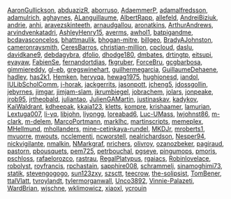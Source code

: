 [AaronGullickson](https://github.com/AaronGullickson), [abduazizR](https://github.com/abduazizR), [aborruso](https://github.com/aborruso), [AdaemmerP](https://github.com/AdaemmerP), [adamalfredsson](https://github.com/adamalfredsson), [adamulrich](https://github.com/adamulrich), [aghaynes](https://github.com/aghaynes), [ALanguillaume](https://github.com/ALanguillaume), [AlbertRapp](https://github.com/AlbertRapp), [allefeld](https://github.com/allefeld), [AndreiBiziuk](https://github.com/AndreiBiziuk), [andrie](https://github.com/andrie), [anhi](https://github.com/anhi), [aravezskinteeth](https://github.com/aravezskinteeth), [arnaudgallou](https://github.com/arnaudgallou), [aronatkins](https://github.com/aronatkins), [ArthurAndrews](https://github.com/ArthurAndrews), [arvindvenkatadri](https://github.com/arvindvenkatadri), [AshleyHenry15](https://github.com/AshleyHenry15), [averms](https://github.com/averms), [awhol1](https://github.com/awhol1), [batpigandme](https://github.com/batpigandme), [bcdavasconcelos](https://github.com/bcdavasconcelos), [bhattmaulik](https://github.com/bhattmaulik), [bhogan-mitre](https://github.com/bhogan-mitre), [billgeo](https://github.com/billgeo), [BradyAJohnston](https://github.com/BradyAJohnston), [cameronraysmith](https://github.com/cameronraysmith), [CeresBarros](https://github.com/CeresBarros), [christian-million](https://github.com/christian-million), [cpcloud](https://github.com/cpcloud), [daslu](https://github.com/daslu), [davidkane9](https://github.com/davidkane9), [debdagybra](https://github.com/debdagybra), [dfolio](https://github.com/dfolio), [dhodge180](https://github.com/dhodge180), [dmbates](https://github.com/dmbates), [drtingtp](https://github.com/drtingtp), [eitsupi](https://github.com/eitsupi), [eyayaw](https://github.com/eyayaw), [FabienSe](https://github.com/FabienSe), [fernandortdias](https://github.com/fernandortdias), [fkgruber](https://github.com/fkgruber), [ForceBru](https://github.com/ForceBru), [gcgbarbosa](https://github.com/gcgbarbosa), [gimmiereddy](https://github.com/gimmiereddy), [gl-eb](https://github.com/gl-eb), [gregswinehart](https://github.com/gregswinehart), [guilhermegarcia](https://github.com/guilhermegarcia), [GuillaumeDehaene](https://github.com/GuillaumeDehaene), [hadley](https://github.com/hadley), [has2k1](https://github.com/has2k1), [Hemken](https://github.com/Hemken), [hervyqa](https://github.com/hervyqa), [hewag1975](https://github.com/hewag1975), [hughjonesd](https://github.com/hughjonesd), [iandol](https://github.com/iandol), [IULibScholComm](https://github.com/IULibScholComm), [j-horak](https://github.com/j-horak), [jackgerrits](https://github.com/jackgerrits), [jasonpott](https://github.com/jasonpott), [jcheng5](https://github.com/jcheng5), [jdossgollin](https://github.com/jdossgollin), [jebyrnes](https://github.com/jebyrnes), [jimgar](https://github.com/jimgar), [jimjam-slam](https://github.com/jimjam-slam), [jkrumbiegel](https://github.com/jkrumbiegel), [jobrachem](https://github.com/jobrachem), [jolars](https://github.com/jolars), [jonpeake](https://github.com/jonpeake), [jrob95](https://github.com/jrob95), [jrtheobald](https://github.com/jrtheobald), [juliantao](https://github.com/juliantao), [JulienGAMartin](https://github.com/JulienGAMartin), [justinaskav](https://github.com/justinaskav), [kadykov](https://github.com/kadykov), [KaiWaldrant](https://github.com/KaiWaldrant), [kdheepak](https://github.com/kdheepak), [kkaja123](https://github.com/kkaja123), [kletts](https://github.com/kletts), [kompre](https://github.com/kompre), [krishaamer](https://github.com/krishaamer), [lamurian](https://github.com/lamurian), [Lextuga007](https://github.com/Lextuga007), [li-yq](https://github.com/li-yq), [libjohn](https://github.com/libjohn), [liyongg](https://github.com/liyongg), [loreabad6](https://github.com/loreabad6), [Luc-UMass](https://github.com/Luc-UMass), [lwjohnst86](https://github.com/lwjohnst86), [m-clark](https://github.com/m-clark), [m-delem](https://github.com/m-delem), [MarcoPortmann](https://github.com/MarcoPortmann), [marklhc](https://github.com/marklhc), [martinscripts](https://github.com/martinscripts), [memeplex](https://github.com/memeplex), [MHellmund](https://github.com/MHellmund), [mhollanders](https://github.com/mhollanders), [mine-cetinkaya-rundel](https://github.com/mine-cetinkaya-rundel), [MKDJr](https://github.com/MKDJr), [mroberts1](https://github.com/mroberts1), [mvuorre](https://github.com/mvuorre), [mwouts](https://github.com/mwouts), [ncclementi](https://github.com/ncclementi), [ncworstell](https://github.com/ncworstell), [nealrichardson](https://github.com/nealrichardson), [Nesper94](https://github.com/Nesper94), [nickvigilante](https://github.com/nickvigilante), [nmalkin](https://github.com/nmalkin), [NMarkgraf](https://github.com/NMarkgraf), [nrichers](https://github.com/nrichers), [olivroy](https://github.com/olivroy), [ozanozbeker](https://github.com/ozanozbeker), [pagiraud](https://github.com/pagiraud), [pastorn](https://github.com/pastorn), [pbousquets](https://github.com/pbousquets), [pem725](https://github.com/pem725), [petrbouchal](https://github.com/petrbouchal), [pgseye](https://github.com/pgseye), [pingumops](https://github.com/pingumops), [pmoris](https://github.com/pmoris), [pschloss](https://github.com/pschloss), [rafaelorozco](https://github.com/rafaelorozco), [rastrau](https://github.com/rastrau), [RegalPlatypus](https://github.com/RegalPlatypus), [rgaiacs](https://github.com/rgaiacs), [Robinlovelace](https://github.com/Robinlovelace), [robolyst](https://github.com/robolyst), [royfrancis](https://github.com/royfrancis), [rpchastain](https://github.com/rpchastain), [sapphire008](https://github.com/sapphire008), [schrammelj](https://github.com/schrammelj), [sinamoghimi73](https://github.com/sinamoghimi73), [statik](https://github.com/statik), [stevengogogo](https://github.com/stevengogogo), [sun123zxy](https://github.com/sun123zxy), [szsctt](https://github.com/szsctt), [teecrow](https://github.com/teecrow), [the-solipsist](https://github.com/the-solipsist), [TomBener](https://github.com/TomBener), [ttalVlatt](https://github.com/ttalVlatt), [tvroylandt](https://github.com/tvroylandt), [tylermorganwall](https://github.com/tylermorganwall), [Unco3892](https://github.com/Unco3892), [Vinnie-Palazeti](https://github.com/Vinnie-Palazeti), [WardBrian](https://github.com/WardBrian), [wjschne](https://github.com/wjschne), [wklimowicz](https://github.com/wklimowicz), [xiaoxl](https://github.com/xiaoxl), [ycrouin](https://github.com/ycrouin)
